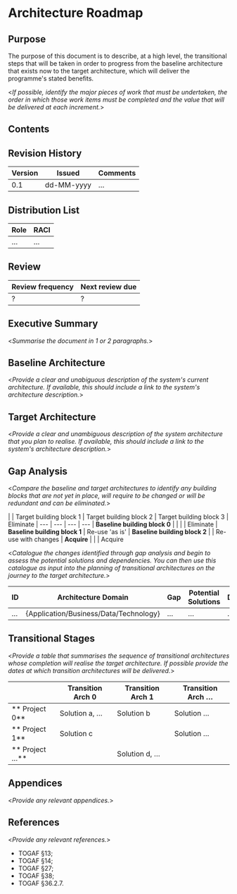 # Architecture Roadmap


## Purpose

The purpose of this document is to describe, at a high level, the transitional steps that will be taken in order to progress from the baseline architecture that exists now to the target architecture, which will deliver the programme's stated benefits.

<_If possible, identify the major pieces of work that must be undertaken, the order in which those work items must be completed and the value that will be delivered at each increment._>


## Contents

<!--TOC max3-->


## Revision History

| Version | Issued     | Comments
| ---     | ---        | ---
| 0.1     | dd-MM-yyyy | …


## Distribution List

| Role | RACI
| ---  | ---
| …    | …


## Review

| Review frequency | Next review due
| ---              | ---
| ?                | ?


## Executive Summary

<_Summarise the document in 1 or 2 paragraphs._>


## Baseline Architecture

<_Provide a clear and unabiguous description of the system's current architecture. If available, this should include a link to the system's architecture description._>


## Target Architecture

<_Provide a clear and unambiguous description of the system architecture that you plan to realise. If available, this should include a link to the system's architecture description._>


## Gap Analysis

<_Compare the baseline and target architectures to identify any building blocks that are not yet in place, will require to be changed or will be redundant and can be eliminated._>

|                         | Target building block 1 |  Target building block 2 | Target building block 3 | Eliminate
| ---                      | ---                    | ---                      | ---
| **Baseline building block 0** | | | | Eliminate
| **Baseline building block 1** | Re-use 'as is'
| **Baseline building block 2** | | Re-use with changes
| **Acquire**               | | | Acquire

<_Catalogue the changes identified through gap analysis and begin to assess the potential solutions and dependencies. You can then use this catalogue as input into the planning of transitional architectures on the journey to the target architecture._>

ID  | Architecture Domain | Gap | Potential Solutions | Dependencies
--- | ---                 | --- | ---                 | ---
…   | {Application/Business/Data/Technology} | … | … | …


## Transitional Stages

<_Provide a table that summarises the sequence of transitional architectures whose completion will realise the target architecture. If possible provide the dates at which transition architectures will be delivered._>

|                | Transition Arch 0 | Transition Arch 1 | Transition Arch …
| ---            | ---               | ---               | ---
| ** Project 0** | Solution a, …     | Solution b        | Solution …
| ** Project 1** | Solution c        |                   | Solution …
| ** Project …** |                   | Solution d, …     |


## Appendices

<_Provide any relevant appendices._>


## References

<_Provide any relevant references._>

- TOGAF §13;
- TOGAF §14;
- TOGAF §27;
- TOGAF §38;
- TOGAF §36.2.7.
